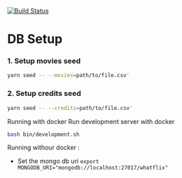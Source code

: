[![Build Status](https://travis-ci.org/nishants/node-playground.svg?branch=master)](https://travis-ci.org/nishants/node-playground)

# DB Setup
### 1. Setup movies seed
```bash
yarn seed -- --movies=path/to/file.csv'
```
### 2. Setup credits seed
```bash
yarn seed -- --credits=path/to/file.csv'
```

Running with docker
Run development server with docker
```bash
bash bin/development.sh
```



Running withour docker :
  - Set the mongo db uri
  ``` export  MONGODB_URI="mongodb://localhost:27017/whatflix" ```
